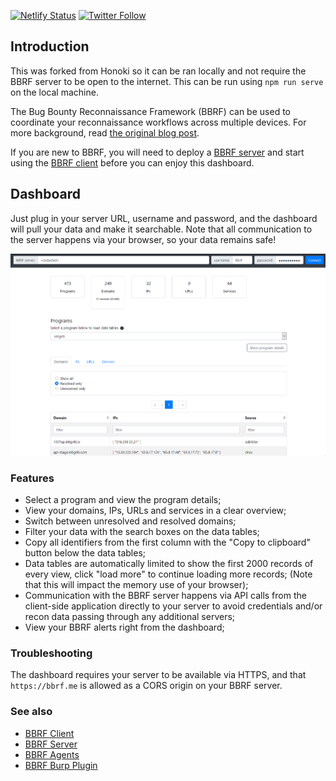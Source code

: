 [![Netlify Status](https://api.netlify.com/api/v1/badges/96319539-ab95-43f1-be3b-1c1d0ced0b80/deploy-status)](https://app.netlify.com/sites/bbrf/deploys)
[![Twitter Follow](https://img.shields.io/twitter/follow/honoki?style=flat-square)](https://twitter.com/honoki)

## Introduction

This was forked from Honoki so it can be ran locally and not require the BBRF server to be open to the internet. This can be run using `npm run serve` on the local machine.

The Bug Bounty Reconnaissance Framework (BBRF) can be used to coordinate your reconnaissance workflows across multiple devices. For more background, read [the original blog post](https://honoki.net/2020/10/08/introducing-bbrf-yet-another-bug-bounty-reconnaissance-framework/).

If you are new to BBRF, you will need to deploy a [BBRF server](https://github.com/honoki/bbrf-server) and start using the [BBRF client](https://github.com/honoki/bbrf-client) before you can enjoy this dashboard.

## Dashboard

Just plug in your server URL, username and password, and the dashboard will pull your data and make it searchable. Note that all communication to the server happens via your browser, so your data remains safe!

[![asciicast](images/dashboard.gif)](https://bbrf.me/)

### Features

* Select a program and view the program details;
* View your domains, IPs, URLs and services in a clear overview;
* Switch between unresolved and resolved domains;
* Filter your data with the search boxes on the data tables;
* Copy all identifiers from the first column with the "Copy to clipboard" button below the data tables;
* Data tables are automatically limited to show the first 2000 records of every view, click "load more" to continue loading more records; (Note that this will impact the memory use of your browser);
* Communication with the BBRF server happens via API calls from the client-side application directly to your server to avoid credentials and/or recon data passing through any additional servers;
* View your BBRF alerts right from the dashboard;

### Troubleshooting

The dashboard requires your server to be available via HTTPS, and that `https://bbrf.me` is allowed as a CORS origin on your BBRF server.

### See also

* [BBRF Client](https://github.com/honoki/bbrf-client)
* [BBRF Server](https://github.com/honoki/bbrf-server)
* [BBRF Agents](https://github.com/honoki/bbrf-agents)
* [BBRF Burp Plugin](https://github.com/honoki/bbrf-burp-plugin)
